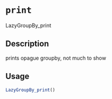 # `print`

LazyGroupBy\_print

## Description

prints opague groupby, not much to show

## Usage

```r
LazyGroupBy_print()
```


